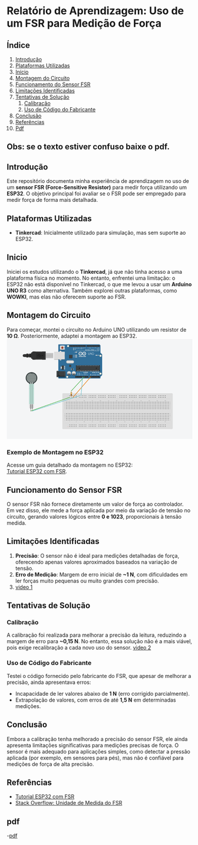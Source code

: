 # Relatório de Aprendizagem: Uso de um FSR para Medição de Força



## Índice

1. [Introdução](#introdução)
2. [Plataformas Utilizadas](#plataformas-utilizadas)
3. [Início](#Inicio)
4. [Montagem do Circuito](#montagem-do-circuito)
5. [Funcionamento do Sensor FSR](#funcionamento-do-sensor-fsr)
6. [Limitações Identificadas](#limitações-identificadas)
7. [Tentativas de Solução](#tentativas-de-solução)
   1. [Calibração](#calibração)
   2. [Uso de Código do Fabricante](#uso-de-código-do-fabricante)
8. [Conclusão](#conclusão)
9. [Referências](#referências)
10. [Pdf](#pdf)

## Obs: se o texto estiver confuso baixe o pdf.

## Introdução
Este repositório documenta minha experiência de aprendizagem no uso de um **sensor FSR (Force-Sensitive Resistor)** para medir força utilizando um **ESP32**. O objetivo principal foi avaliar se o FSR pode ser empregado para medir força de forma mais detalhada.


## Plataformas Utilizadas

- **Tinkercad**: Inicialmente utilizado para simulação, mas sem suporte ao ESP32.
  
## Inicio
  Iniciei os estudos utilizando o **Tinkercad**, já que não tinha acesso a uma plataforma física no momento. No entanto, enfrentei uma limitação: o ESP32 não está disponível no Tinkercad, o que me levou a usar um **Arduino UNO R3** como alternativa. Também explorei outras plataformas, como **WOWKI**, mas elas não oferecem suporte ao FSR.

## Montagem do Circuito

Para começar, montei o circuito no Arduino UNO utilizando um resistor de **10 Ω**. Posteriormente, adaptei a montagem ao ESP32.
![circuitoArduino](Assests/circuito_arduino.png)


### Exemplo de Montagem no ESP32

Acesse um guia detalhado da montagem no ESP32:  
[Tutorial ESP32 com FSR](https://esp32io.com/tutorials/esp32-force-sensor).

## Funcionamento do Sensor FSR

O sensor FSR não fornece diretamente um valor de força ao controlador. Em vez disso, ele mede a força aplicada por meio da variação de tensão no circuito, gerando valores lógicos entre **0 e 1023**, proporcionais à tensão medida.

## Limitações Identificadas

1. **Precisão**: O sensor não é ideal para medições detalhadas de força, oferecendo apenas valores aproximados baseados na variação de tensão.
2. **Erro de Medição**: Margem de erro inicial de **~1 N**, com dificuldades em ler forças muito pequenas ou muito grandes com precisão.
3. [video 1](https://www.youtube.com/watch?v=DKGKrDX5jP0)


## Tentativas de Solução

### Calibração

A calibração foi realizada para melhorar a precisão da leitura, reduzindo a margem de erro para **~0,15 N**. No entanto, essa solução não é a mais viável, pois exige recalibração a cada novo uso do sensor.
[video 2](https://www.youtube.com/watch?v=IEwyw_3nZmA)

### Uso de Código do Fabricante

Testei o código fornecido pelo fabricante do FSR, que apesar de melhorar a precisão, ainda apresentava erros:
- Incapacidade de ler valores abaixo de **1 N** (erro corrigido parcialmente).
- Extrapolação de valores, com erros de até **1,5 N** em determinadas medições.

## Conclusão

Embora a calibração tenha melhorado a precisão do sensor FSR, ele ainda apresenta limitações significativas para medições precisas de força. O sensor é mais adequado para aplicações simples, como detectar a pressão aplicada (por exemplo, em sensores para pés), mas não é confiável para medições de força de alta precisão.

## Referências

- [Tutorial ESP32 com FSR](https://esp32io.com/tutorials/esp32-force-sensor)  
- [Stack Overflow: Unidade de Medida do FSR](https://stackoverflow.com/questions/61512292/what-is-the-unit-of-measure-for-the-pressure-data-i-collect-using-an-fsr-sesnor)

## pdf
-[pdf](Assests/Rela)
